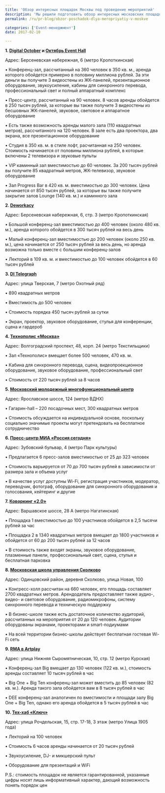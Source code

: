 ```yaml
---
title: 'Обзор интересных площадок Москвы под проведение мероприятий'
description: 'Мы решили подготовить обзор интересных московских площадок, подходящих под проведение конференций, мастер-классов, семинаров и других мероприятий: 1. Digital October и Октябрь Event Hall Адрес: Берсеневская набережная, 6 (метро Кропоткинская)'
permalink: /ru/pr-blog/obzor-poschadok-dlya-meropriyatiy-v-moskve

categories: ['Event-менеджмент']
date: 2017-02-10

---
```

<p><strong>1. <a href="https://www.digitaloctober.ru/" target="_blank" rel="noopener noreferrer">Digital October</a>&nbsp;и&nbsp;<a href="https://www.october-event.com/" target="_blank" rel="noopener noreferrer">Октябрь Event Hall</a></strong></p>
<p>Адрес: Берсеневская набережная, 6 (метро Кропоткинская)</p>
<p>&bull; Конференц-зал, рассчитанный на 360 человек в 350 кв. м., аренда которого обойдется примерно в половину миллиона рублей. За эти деньги вы получите 3 видеостены из ЖК-панелей, презентационное оборудование, звукоусиление, кабины для синхронного перевода, профессиональный свет и полный аппаратный комплекс</p>
<p>&bull; Пресс-центр, рассчитанный на 90 человек. 8 часов аренды обойдется в 250 тысяч рублей, за которые вы также получите 3 видеостены из бесшовных ЖК-панелей, звуковое, световое и аппаратное оборудование</p>
<p>&bull; Есть также возможность аренды малого зала (110 квадратных метров), рассчитанного на 120 человек. В зале есть два проектора, два экрана, все презентационное оборудование</p>
<p>&bull; Студия в 350 кв. м. в стиле лофт, расчитанная на 250 человек. Стоимость начинается от половины миллиона рублей, в которые включены 2 телевизора и звуковые пульты</p>
<p>&bull; VIP каминный зал вместимостью до 60 человек. За 200 тысяч рублей вы получите 85 квадратный метров, ЖК-телевизор, звуковое оборудование</p>
<p>&bull; Зал Progress Bar в 420 кв. м. вместимостью до 300 человек. Цена начинается от 850 тысяч рублей, за которые вы также получите закрытие залов Lounge (140 кв. м.) и каминного зала</p>
<p><strong>2. <a href="https://deworkacy.ru/" target="_blank" rel="noopener noreferrer">Deworkacy</a></strong></p>
<p>Адрес: Берсеневская набережная, 6, стр. 3 (метро Кропоткинская)</p>
<p>&bull; Большой конференц-зал вместимостью до 400 человек (около 480 кв. м.), аренда которого обойдется в 300 тысяч рублей на весь день</p>
<p>&bull; Малый конференц-зал вместимостью до 200 человек (около 250 кв. м.), цена начинается от 250 тысяч рублей за весь день, но аренда возможна только вместе с большим конференц-залов</p>
<p>&bull; Лекторий в 109 кв. м. и вместимостью до 100 человек обойдется в 60 тысяч рублей</p>
<p><strong>3. <a href="https://ditelegraph.com/" target="_blank" rel="noopener noreferrer">DI Telegraph</a></strong></p>
<p>Адрес: улица Тверская, 7 (метро Охотный ряд)</p>
<p>&bull; 890 квадратных метров</p>
<p>&bull; Вместимость до 500 человек</p>
<p>&bull; Стоимость порядка 450 тысяч рублей за сутки</p>
<p>&bull; Экран, проектор, звуковое оборудование, стулья для конференции, сцена и гардероб</p>
<p><strong>4. <a href="https://www.technomoscow.ru/" target="_blank" rel="noopener noreferrer">Технополис &laquo;Москва&raquo;</a></strong></p>
<p>Адрес: Волгоградский проспект, 48, корп. 24 (метро Текстильщики)</p>
<p>&bull; Зал &laquo;Технополис&raquo; вмещает более 500 человек, 470 кв. м.</p>
<p>&bull; Кабина для синхронного перевода, сцена, видеопроекционное оборудование, звуковое оборудование, профессиональный свет</p>
<p>&bull; Стоимость от 220 тысяч рублей за 8 часов</p>
<p><strong>5. <a href="https://m-c-m-c.ru/" target="_blank" rel="noopener noreferrer">Московский молодежный многофункциональный центр</a></strong></p>
<p>Адрес: Ярославское шоссе, 124 (метро ВДНХ)</p>
<p>&bull; Гагарин-hall &ndash; 220 посадочных мест, 300 квадратных метров</p>
<p>&bull; Стоимость обсуждается на индивидуальной основе, поскольку социально значимые проекты могут претендовать на бесплатное сотрудничество</p>
<p><strong>6. <a href="https://www.pressmia.ru/docs/about/index.html" target="_blank" rel="noopener noreferrer">Пресс-центр МИА &laquo;Россия сегодня&raquo;</a></strong></p>
<p>Адрес: Зубовский бульвар, 4 (метро Парк культуры)</p>
<p>&bull; Предлагается 6 пресс-залов вместимостью от 25 до 323 человек</p>
<p>&bull; Стоимость варьируется от 70 до 700 тысяч рублей в зависимости от размера зала и объема услуг</p>
<p>&bull; В качестве услуг доступны Wi-Fi, регистрация участников, модератор, переводчик, фотограф, оборудование для синхронного оборудования и голосования, кейтеринг и другие</p>
<p><strong>7. <a href="https://www.coworking-club.ru/#What_is_coworking" target="_blank" rel="noopener noreferrer">Коворкинг &laquo;2.0&raquo;</a></strong></p>
<p>Адрес: Варшавское шоссе, 28 А (метро Нагатинская)</p>
<p>&bull; Площадка 1 вместимостью до 100 участников обойдется в 2,5 тысячи рублей за час</p>
<p>&bull; Площадка 2 в 1340 квадратных метров вмещает до 1800 участников и обойдется от 60 до 200 тысяч рублей за 12 часов</p>
<p>&bull; В стоимость также входят экраны, звуковое оборудование, плазменные панели, профессиональный свет, сцена, стулья и бесплатная парковка</p>
<p><strong>8. <a href="https://school.skolkovo.ru/ru/" target="_blank" rel="noopener noreferrer">Московская школа управления Сколково</a></strong></p>
<p>Адрес: Одинцовский район, деревня Сколково, улица Новая, 100</p>
<p>&bull; Конгресс-холл рассчитан на 660 человек, его площадь составляет 2700 квадратных метров. Арендодатель предоставляет также аудио-, видео- и световое оборудование, радиомикрофоны, систему синхронного перевода и техническую поддержку</p>
<p>&bull; В бизнес-школе также есть достаточное количество аудиторий, рассчитанных на мероприятия от 20 до 120 человек. Аудитории оборудованы экранами, проекторами и smart-подиумами</p>
<p>&bull; На всей территории бизнес-школы действует бесплатная гостевая Wi-Fi сеть</p>
<p><strong>9. <a href="https://www.artplay.ru/shops/biznes-shkola-rma.html" target="_blank" rel="noopener noreferrer">RMA в Artplay</a></strong></p>
<p>Адрес: улица Нижняя Сыромятническая, 10, стр. 12 (метро Курская)</p>
<p>&bull; Конференц-зал Big вмещает до 130 человек (122 кв. м.), стоимость аренды составляет 10 тысяч рублей в час</p>
<p>&bull; Big One + Big Ten конференц-зал может вместить до 85 человек (82 кв. м.). Аренда такого зала обойдется вам в 8 тысяч рублей в час</p>
<p>&bull; DEE конференц-зал аналогичен по вместимости и площади залу Big One + Big Ten, однако его аренда обойдется в 5 тысяч рублей в час</p>
<p><strong>10. <a href="https://www.kl10.ch/" target="_blank" rel="noopener noreferrer">Тех-хаб &laquo;Ключ&raquo;</a></strong></p>
<p>Адрес: улица Рочдельская, 15, стр. 17-18, 3 этаж (метро Улица 1905 года)</p>
<p>&bull; Лекторий на 100 человек</p>
<p>&bull; Стоимость 6 часов аренды начинается от 20 тысяч рублей</p>
<p>&bull; Звукоусиление, DJ- и микшерский пульт</p>
<p>&bull; Оборудование для презентаций и WiFi</p>
<p>P.S.: стоимость площадок не является гарантированной, указанные цифры носят лишь информативный характер, дающий возможность понять порядок цен</p>

